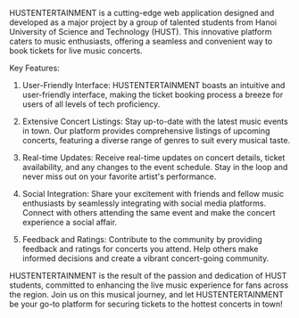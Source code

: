HUSTENTERTAINMENT is a cutting-edge web application designed and developed as a major project by a group of talented students from Hanoi University of Science and Technology (HUST). This innovative platform caters to music enthusiasts, offering a seamless and convenient way to book tickets for live music concerts.

Key Features:

1. User-Friendly Interface: HUSTENTERTAINMENT boasts an intuitive and user-friendly interface, making the ticket booking process a breeze for users of all levels of tech proficiency.

2. Extensive Concert Listings: Stay up-to-date with the latest music events in town. Our platform provides comprehensive listings of upcoming concerts, featuring a diverse range of genres to suit every musical taste.

3. Real-time Updates: Receive real-time updates on concert details, ticket availability, and any changes to the event schedule. Stay in the loop and never miss out on your favorite artist's performance.

4. Social Integration: Share your excitement with friends and fellow music enthusiasts by seamlessly integrating with social media platforms. Connect with others attending the same event and make the concert experience a social affair.

5. Feedback and Ratings: Contribute to the community by providing feedback and ratings for concerts you attend. Help others make informed decisions and create a vibrant concert-going community.

HUSTENTERTAINMENT is the result of the passion and dedication of HUST students, committed to enhancing the live music experience for fans across the region. Join us on this musical journey, and let HUSTENTERTAINMENT be your go-to platform for securing tickets to the hottest concerts in town!
